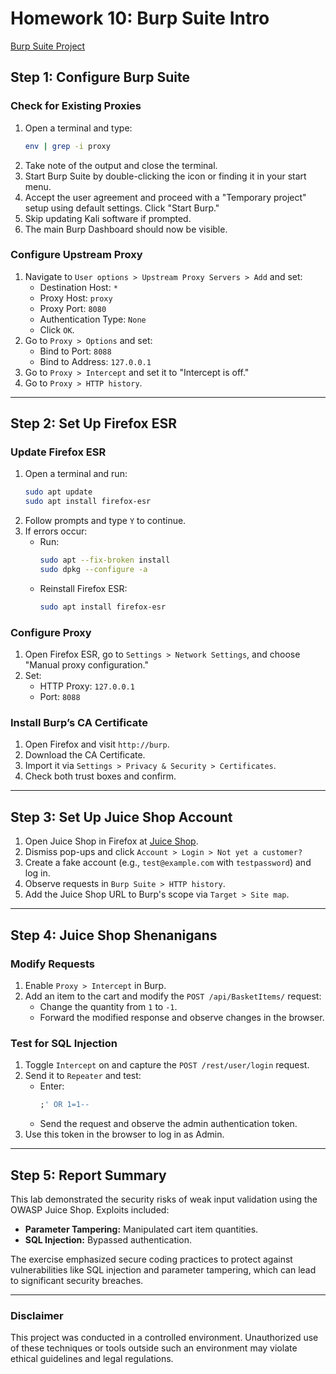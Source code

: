 # Homework 10: Burp Suite Intro

[Burp Suite Project](https://github.com/StephVergil/Burp-Suite-Intro/blob/main/Homework%2010.docx) 

## Step 1: Configure Burp Suite

### Check for Existing Proxies
1. Open a terminal and type:
   ```bash
   env | grep -i proxy
   ```
2. Take note of the output and close the terminal.
3. Start Burp Suite by double-clicking the icon or finding it in your start menu.
4. Accept the user agreement and proceed with a "Temporary project" setup using default settings. Click "Start Burp."
5. Skip updating Kali software if prompted.
6. The main Burp Dashboard should now be visible.

### Configure Upstream Proxy
1. Navigate to `User options > Upstream Proxy Servers > Add` and set:
   - Destination Host: `*`
   - Proxy Host: `proxy`
   - Proxy Port: `8080`
   - Authentication Type: `None`
   - Click `OK`.
2. Go to `Proxy > Options` and set:
   - Bind to Port: `8088`
   - Bind to Address: `127.0.0.1`
3. Go to `Proxy > Intercept` and set it to "Intercept is off."
4. Go to `Proxy > HTTP history`.

---

## Step 2: Set Up Firefox ESR

### Update Firefox ESR
1. Open a terminal and run:
   ```bash
   sudo apt update
   sudo apt install firefox-esr
   ```
2. Follow prompts and type `Y` to continue.
3. If errors occur:
   - Run:
     ```bash
     sudo apt --fix-broken install
     sudo dpkg --configure -a
     ```
   - Reinstall Firefox ESR:
     ```bash
     sudo apt install firefox-esr
     ```

### Configure Proxy
1. Open Firefox ESR, go to `Settings > Network Settings`, and choose "Manual proxy configuration."
2. Set:
   - HTTP Proxy: `127.0.0.1`
   - Port: `8088`

### Install Burp’s CA Certificate
1. Open Firefox and visit `http://burp`.
2. Download the CA Certificate.
3. Import it via `Settings > Privacy & Security > Certificates`.
4. Check both trust boxes and confirm.

---

## Step 3: Set Up Juice Shop Account

1. Open Juice Shop in Firefox at [Juice Shop](https://juice-shop.herokuapp.com/#/).
2. Dismiss pop-ups and click `Account > Login > Not yet a customer?`
3. Create a fake account (e.g., `test@example.com` with `testpassword`) and log in.
4. Observe requests in `Burp Suite > HTTP history`.
5. Add the Juice Shop URL to Burp's scope via `Target > Site map`.

---

## Step 4: Juice Shop Shenanigans

### Modify Requests
1. Enable `Proxy > Intercept` in Burp.
2. Add an item to the cart and modify the `POST /api/BasketItems/` request:
   - Change the quantity from `1` to `-1`.
   - Forward the modified response and observe changes in the browser.

### Test for SQL Injection
1. Toggle `Intercept` on and capture the `POST /rest/user/login` request.
2. Send it to `Repeater` and test:
   - Enter:
     ```sql
     ;' OR 1=1--
     ```
   - Send the request and observe the admin authentication token.
3. Use this token in the browser to log in as Admin.

---

## Step 5: Report Summary

This lab demonstrated the security risks of weak input validation using the OWASP Juice Shop. Exploits included:
- **Parameter Tampering:** Manipulated cart item quantities.
- **SQL Injection:** Bypassed authentication.

The exercise emphasized secure coding practices to protect against vulnerabilities like SQL injection and parameter tampering, which can lead to significant security breaches.

---

### Disclaimer
This project was conducted in a controlled environment. Unauthorized use of these techniques or tools outside such an environment may violate ethical guidelines and legal regulations.
